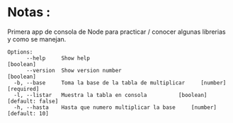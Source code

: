 # Notas : 
Primera app de consola de Node para practicar / conocer algunas librerias y como se manejan.
```
Options:
      --help     Show help                                             [boolean]
      --version  Show version number                                   [boolean]
  -b, --base     Toma la base de la tabla de multiplicar     [number] [required]
  -l, --listar   Muestra la tabla en consola          [boolean] [default: false]
  -h, --hasta    Hasta que numero multiplicar la base     [number] [default: 10]

```